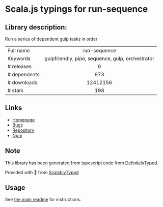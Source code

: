 
# Scala.js typings for run-sequence


## Library description:
Run a series of dependent gulp tasks in order

|                    |                 |
| ------------------ | :-------------: |
| Full name          | run-sequence |
| Keywords           | gulpfriendly, pipe, sequence, gulp, orchestrator |
| # releases         | 0 |
| # dependents       | 973 |
| # downloads        | 12412156 |
| # stars            | 198 |

## Links
- [Homepage](https://github.com/OverZealous/run-sequence)
- [Bugs](https://github.com/OverZealous/run-sequence/issues)
- [Repository](https://github.com/OverZealous/run-sequence)
- [Npm](https://www.npmjs.com/package/run-sequence)
    


## Note
This library has been generated from typescript code from [DefinitelyTyped](https://definitelytyped.org).

Provided with :purple_heart: from [ScalablyTyped](https://github.com/oyvindberg/ScalablyTyped)

## Usage
See [the main readme](../../readme.md) for instructions.


